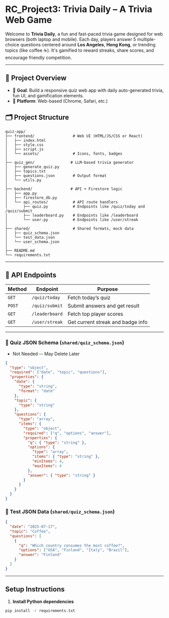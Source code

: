 # RC_Project3: Trivia Daily – A Trivia Web Game
Welcome to **Trivia Daily**, a fun and fast-paced trivia game designed for web browsers (both laptop and mobile). Each day, players answer 5 multiple-choice questions centered around **Los Angeles**, **Hong Kong**, or trending topics (like coffee ☕). It's gamified to reward streaks, share scores, and encourage friendly competition.

---

## 🚀 Project Overview

- 🎯 **Goal**: Build a responsive quiz web app with daily auto-generated trivia, fun UI, and gamification elements.
- 📱 **Platform**: Web-based (Chrome, Safari, etc.)

## 🗂️ Project Structure
```
quiz-app/
├── frontend/                 # Web UI (HTML/JS/CSS or React)
│   ├── index.html
│   ├── style.css
│   ├── script.js
│   └── assets/               # Icons, fonts, badges
│
├── quiz_gen/                # LLM-based trivia generator
│   ├── generate_quiz.py
│   ├── topics.txt
│   ├── questions.json        # Output format
│   └── utils.py
│
├── backend/                 # API + Firestore logic
│   ├── app.py
│   ├── firestore_db.py
│   └── api_routes/           # API route handlers
│       ├── quiz.py           # Endpoints like /quiz/today and /quiz/submit
│       ├── leaderboard.py    # Endpoints like /leaderboard
│       └── user.py           # Endpoints like /user/streak
│
├── shared/                   # Shared formats, mock data
│   ├── quiz_schema.json
│   └── test_data.json
│   └── user_schema.json
│
├── README.md
└── requirements.txt
```
---

## 🔗 API Endpoints

| Method | Endpoint | Purpose |
|--------|----------|---------|
| `GET`  | `/quiz/today` | Fetch today’s quiz |
| `POST` | `/quiz/submit` | Submit answers and get result |
| `GET`  | `/leaderboard` | Fetch top player scores |
| `GET`  | `/user/streak` | Get current streak and badge info |

---

### 📄 Quiz JSON Schema (`shared/quiz_schema.json`)
- Not Needed -- May Delete Later
```json
{
  "type": "object",
  "required": ["date", "topic", "questions"],
  "properties": {
    "date": {
      "type": "string",
      "format": "date"
    },
    "topic": {
      "type": "string"
    },
    "questions": {
      "type": "array",
      "items": {
        "type": "object",
        "required": ["q", "options", "answer"],
        "properties": {
          "q": { "type": "string" },
          "options": {
            "type": "array",
            "items": { "type": "string" },
            "minItems": 4,
            "maxItems": 4
          },
          "answer": { "type": "string" }
        }
      }
    }
  }
}
```
### 📄 Test JSON Data (`shared/quiz_schema.json`)
```json
{
  "date": "2025-07-17",
  "topic": "Coffee",
  "questions": [
    {
      "q": "Which country consumes the most coffee?",
      "options": ["USA", "Finland", "Italy", "Brazil"],
      "answer": "Finland"
    }
  ]
}
```
---
## Setup Instructions 

1. **Install Python dependencies**
```bash
pip install -r requirements.txt
```